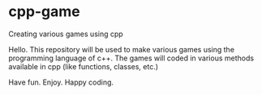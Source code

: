 # cpp-game
Creating various games using cpp

Hello. This repository will be used to make various games using the programming language of c++.
The games will coded in various methods available in cpp (like functions, classes, etc.)

Have fun. Enjoy. Happy coding.
